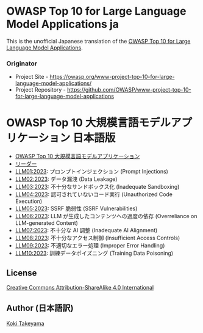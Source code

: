 # OWASP Top 10 for Large Language Model Applications ja

This is the unofficial Japanese translation of the [OWASP Top 10 for Large Language Model Applications](https://github.com/OWASP/www-project-top-10-for-large-language-model-applications).

### Originator

- Project Site - <https://owasp.org/www-project-top-10-for-large-language-model-applications/>
- Project Repository - <https://github.com/OWASP/www-project-top-10-for-large-language-model-applications>

# OWASP Top 10 大規模言語モデルアプリケーション 日本語版

* [OWASP Top 10 大規模言語モデルアプリケーション](Document/index.md)
* [リーダー](Document/leaders.md)
* [LLM01:2023](Document/Top_10_Descriptions/Propt_Injection.md): プロンプトインジェクション (Prompt Injections)
* [LLM02:2023](Document/Top_10_Descriptions/Data_Leakage.md): データ漏洩 (Data Leakage)
* [LLM03:2023](Document/Top_10_Descriptions/Inadequate_Sandboxing.md): 不十分なサンドボックス化 (Inadequate Sandboxing)
* [LLM04:2023](Document/Top_10_Descriptions/Unauthorized_Code_Execution.md): 認可されていないコード実行 (Unauthorized Code Execution)
* [LLM05:2023](Document/Top_10_Descriptions/SSRF.md): SSRF 脆弱性 (SSRF Vulnerabilities)
* [LLM06:2023](Document/Top_10_Descriptions/Overreliance.md): LLM が生成したコンテンツへの過度の依存 (Overreliance on LLM-generated Content)
* [LLM07:2023](Document/Top_10_Descriptions/Inadequate_AI_Alignment.md): 不十分な AI 調整 (Inadequate AI Alignment)
* [LLM08:2023](Document/Top_10_Descriptions/Insufficient_Access_Control.md): 不十分なアクセス制御 (Insufficient Access Controls)
* [LLM09:2023](Document/Top_10_Descriptions/Improper_Error_Handling.md): 不適切なエラー処理 (Improper Error Handling)
* [LLM10:2023](Document/Top_10_Descriptions/Training_Data_Poisoning.md): 訓練データポイズニング (Training Data Poisoning)

## License

[Creative Commons Attribution-ShareAlike 4.0 International](https://creativecommons.org/licenses/by-sa/4.0/)

## Author (日本語訳)

[Koki Takeyama](https://github.com/coky-t)
